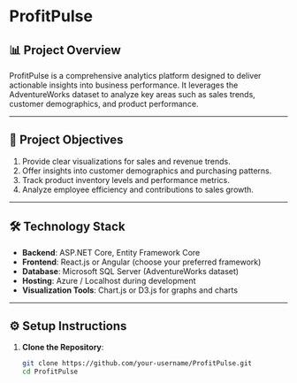 # ProfitPulse

## 📊 Project Overview
ProfitPulse is a comprehensive analytics platform designed to deliver actionable insights into business performance. It leverages the AdventureWorks dataset to analyze key areas such as sales trends, customer demographics, and product performance.

---

## 🎯 Project Objectives
1. Provide clear visualizations for sales and revenue trends.
2. Offer insights into customer demographics and purchasing patterns.
3. Track product inventory levels and performance metrics.
4. Analyze employee efficiency and contributions to sales growth.

---

## 🛠️ Technology Stack
- **Backend**: ASP.NET Core, Entity Framework Core
- **Frontend**: React.js or Angular (choose your preferred framework)
- **Database**: Microsoft SQL Server (AdventureWorks dataset)
- **Hosting**: Azure / Localhost during development
- **Visualization Tools**: Chart.js or D3.js for graphs and charts

---

## ⚙️ Setup Instructions
1. **Clone the Repository**:
   ```bash
   git clone https://github.com/your-username/ProfitPulse.git
   cd ProfitPulse

 
